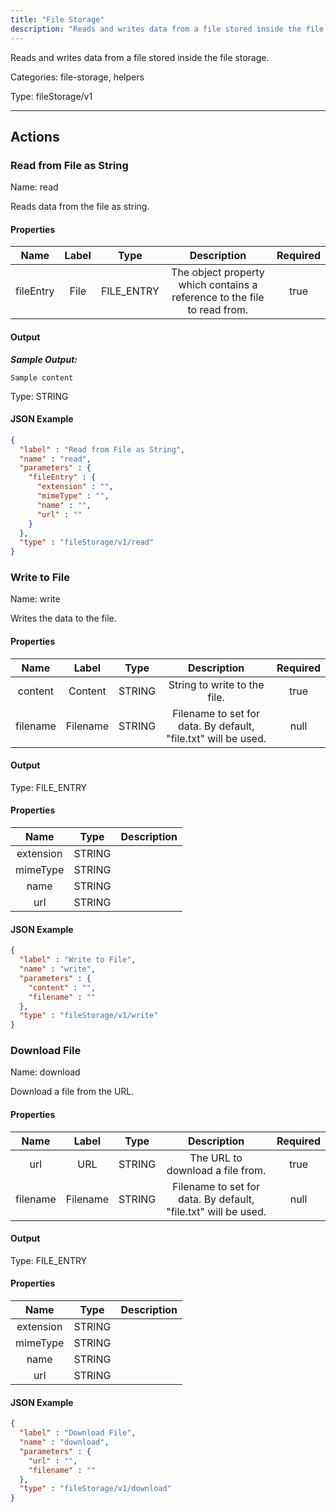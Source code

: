 ```yaml
---
title: "File Storage"
description: "Reads and writes data from a file stored inside the file storage."
---
```


Reads and writes data from a file stored inside the file storage.


Categories: file-storage, helpers


Type: fileStorage/v1

<hr />




## Actions


### Read from File as String
Name: read

Reads data from the file as string.

#### Properties

|      Name       |      Label     |     Type     |     Description     | Required |
|:---------------:|:--------------:|:------------:|:-------------------:|:--------:|
| fileEntry | File | FILE_ENTRY | The object property which contains a reference to the file to read from. | true |


#### Output


___Sample Output:___

```Sample content```



Type: STRING





#### JSON Example
```json
{
  "label" : "Read from File as String",
  "name" : "read",
  "parameters" : {
    "fileEntry" : {
      "extension" : "",
      "mimeType" : "",
      "name" : "",
      "url" : ""
    }
  },
  "type" : "fileStorage/v1/read"
}
```


### Write to File
Name: write

Writes the data to the file.

#### Properties

|      Name       |      Label     |     Type     |     Description     | Required |
|:---------------:|:--------------:|:------------:|:-------------------:|:--------:|
| content | Content | STRING | String to write to the file. | true |
| filename | Filename | STRING | Filename to set for data. By default, "file.txt" will be used. | null |


#### Output



Type: FILE_ENTRY


#### Properties

|     Name     |     Type     |     Description     |
|:------------:|:------------:|:-------------------:|
| extension | STRING |  |
| mimeType | STRING |  |
| name | STRING |  |
| url | STRING |  |




#### JSON Example
```json
{
  "label" : "Write to File",
  "name" : "write",
  "parameters" : {
    "content" : "",
    "filename" : ""
  },
  "type" : "fileStorage/v1/write"
}
```


### Download File
Name: download

Download a file from the URL.

#### Properties

|      Name       |      Label     |     Type     |     Description     | Required |
|:---------------:|:--------------:|:------------:|:-------------------:|:--------:|
| url | URL | STRING | The URL to download a file from. | true |
| filename | Filename | STRING | Filename to set for data. By default, "file.txt" will be used. | null |


#### Output



Type: FILE_ENTRY


#### Properties

|     Name     |     Type     |     Description     |
|:------------:|:------------:|:-------------------:|
| extension | STRING |  |
| mimeType | STRING |  |
| name | STRING |  |
| url | STRING |  |




#### JSON Example
```json
{
  "label" : "Download File",
  "name" : "download",
  "parameters" : {
    "url" : "",
    "filename" : ""
  },
  "type" : "fileStorage/v1/download"
}
```




